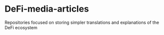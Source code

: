 # DeFi-media-articles
Repositories focused on storing simpler translations and explanations of the DeFi ecosystem
